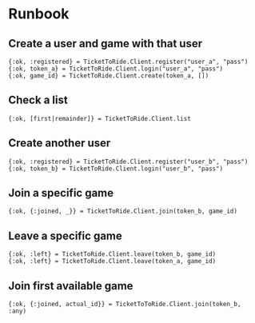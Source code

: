 # Runbook

## Create a user and game with that user

```
{:ok, :registered} = TicketToRide.Client.register("user_a", "pass")
{:ok, token_a} = TicketToRide.Client.login("user_a", "pass")
{:ok, game_id} = TicketToRide.Client.create(token_a, [])
```

## Check a list

```
{:ok, [first|remainder]} = TicketToRide.Client.list
```

## Create another user

```
{:ok, :registered} = TicketToRide.Client.register("user_b", "pass")
{:ok, token_b} = TicketToRide.Client.login("user_b", "pass")
```

## Join a specific game

```
{:ok, {:joined, _}} = TicketToRide.Client.join(token_b, game_id)
```

## Leave a specific game

```
{:ok, :left} = TicketToRide.Client.leave(token_b, game_id)
{:ok, :left} = TicketToRide.Client.leave(token_a, game_id)
```

## Join first available game

```
{:ok, {:joined, actual_id}} = TicketToToRide.Client.join(token_b, :any)
```
